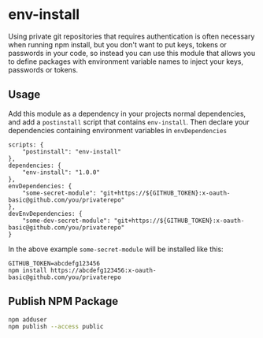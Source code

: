 # env-install

Using private git repositories that requires authentication is often necessary when running npm install, but you don't want to put keys, tokens or passwords in your code, so instead you can use this module that allows you to define packages with environment variable names to inject your keys, passwords or tokens.

## Usage

Add this module as a dependency in your projects normal dependencies, and add a `postinstall` script that contains `env-install`.
Then declare your dependencies containing environment variables in `envDependencies`

```
scripts: {
    "postinstall": "env-install"
},
dependencies: {
    "env-install": "1.0.0"
},
envDependencies: {
    "some-secret-module": "git+https://${GITHUB_TOKEN}:x-oauth-basic@github.com/you/privaterepo"
},
devEnvDependencies: {
    "some-dev-secret-module": "git+https://${GITHUB_TOKEN}:x-oauth-basic@github.com/you/privaterepo"
}
```

In the above example `some-secret-module` will be installed like this:
```
GITHUB_TOKEN=abcdefg123456
npm install https://abcdefg123456:x-oauth-basic@github.com/you/privaterepo
```

## Publish NPM Package

```sh
npm adduser
npm publish --access public
```
